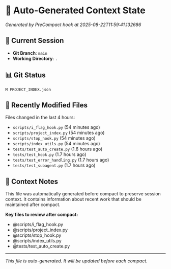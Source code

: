 # 🔄 Auto-Generated Context State
*Generated by PreCompact hook at 2025-08-22T11:59:41.132686*

## 📍 Current Session
- **Git Branch**: `main`
- **Working Directory**: `.`

## 📊 Git Status
```
M PROJECT_INDEX.json
```

## 📝 Recently Modified Files
Files changed in the last 4 hours:
- `scripts/i_flag_hook.py` (54 minutes ago)
- `scripts/project_index.py` (54 minutes ago)
- `scripts/stop_hook.py` (54 minutes ago)
- `scripts/index_utils.py` (54 minutes ago)
- `tests/test_auto_create.py` (1.6 hours ago)
- `tests/test_hook.py` (1.7 hours ago)
- `tests/test_error_handling.py` (1.7 hours ago)
- `tests/test_subagent.py` (1.7 hours ago)

## 📌 Context Notes

This file was automatically generated before compact to preserve session context.
It contains information about recent work that should be maintained after compact.

**Key files to review after compact:**
- @scripts/i_flag_hook.py
- @scripts/project_index.py
- @scripts/stop_hook.py
- @scripts/index_utils.py
- @tests/test_auto_create.py

---
*This file is auto-generated. It will be updated before each compact.*